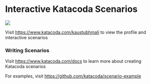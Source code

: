 # Interactive Katacoda Scenarios

[![](http://shields.katacoda.com/katacoda/kaustubhmali/count.svg)](https://www.katacoda.com/kaustubhmali "Get your profile on Katacoda.com")

Visit https://www.katacoda.com/kaustubhmali to view the profile and interactive scenarios

### Writing Scenarios
Visit https://www.katacoda.com/docs to learn more about creating Katacoda scenarios

For examples, visit https://github.com/katacoda/scenario-example
